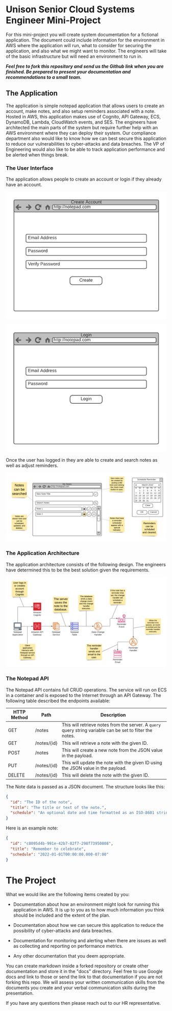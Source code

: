 # Unison Senior Cloud Systems Engineer Mini-Project
For this mini-project you will create system documentation for a fictional application. The document could include
information for the environment in AWS where the application will run, what to consider for securing the application,
and also what we might want to monitor. The engineers will take of the basic infrastructure but will need an environment
to run in.

_**Feel free to fork this repository and send us the Github link when you are finished. Be prepared to present your
documentation and recommendations to a small team.**_

## The Application
The application is simple notepad application that allows users to create an account, make notes, and also setup
reminders associated with a note. Hosted in AWS, this application makes use of Cognito, API Gateway, ECS,
DynamoDB, Lambda, CloudWatch events, and SES. The engineers have architected the main parts of the system but require
further help with an AWS environment where they can deploy their system. Our compliance department also would like to
know how we can best secure this application to reduce our vulnerabilities to cyber-attacks and data breaches. The VP
of Engineering would also like to be able to track application performance and be alerted when things break. 

### The User Interface
The application allows people to create an account or login if they already have an account.

![UI Image](docs/images/create_account.png)

![UI Image](docs/images/login.png)

Once the user has logged in they are able to create and search notes as well as adjust reminders.

![UI Image](docs/images/ui.png)

### The Application Architecture
The application architecture consists of the following design. The engineers have determined this to be the best
solution given the requirements.

![Reminder Architecture](docs/images/reminders.png)

### The Notepad API
The Notepad API contains full CRUD operations. The service will run on ECS in a container and is exposed to the Internet
through an API Gateway. The following table described the endpoints available:

|HTTP Method|Path|Description|
|-----------|----|-----------|
|GET|/notes|This will retrieve notes from the server. A `query` query string variable can be set to filter the notes.|
|GET|/notes/{id}|This will retrieve a note with the given ID.|
|POST|/notes|This will create a new note from the JSON value in the payload.|
|PUT|/notes/{id}|This will update the note with the given ID using the JSON value in the payload.|
|DELETE|/notes/{id}|This will delete the note with the given ID.|

The Note data is passed as a JSON document. The structure looks like this:
```json
{
  "id": "The ID of the note",
  "title": "The title or text of the note.",
  "schedule": "An optional date and time formatted as an ISO-8601 string."
}
```
Here is an example note:
```json
{
  "id": "c8095d4b-991e-42b7-82f7-298f73950808",
  "title": "Remember to celebrate",
  "schedule": "2022-01-01T00:00:00.000-07:00"
}
```

# The Project

What we would like are the following items created by you:

* Documentation about how an environment might look for running this application in AWS. It is up to you 
  as to how much information you think should be included and the extent of the plan.
    
* Documentation about how we can secure this application to reduce the possibility of cyber-attacks and data breaches.
  
* Documentation for monitoring and alerting when there are issues as well as collecting and reporting on performance
  metrics. 
  
* Any other documentation that you deem appropriate.
  
You can create markdown inside a forked repository or create other documentation and store it in the "docs" directory.
Feel free to use Google docs and link to those or send the link to that documentation if you are not forking this repo.
We will assess your written communication skills from the documents you create and your verbal communication skills
during the presentation.

If you have any questions then please reach out to our HR representative.
